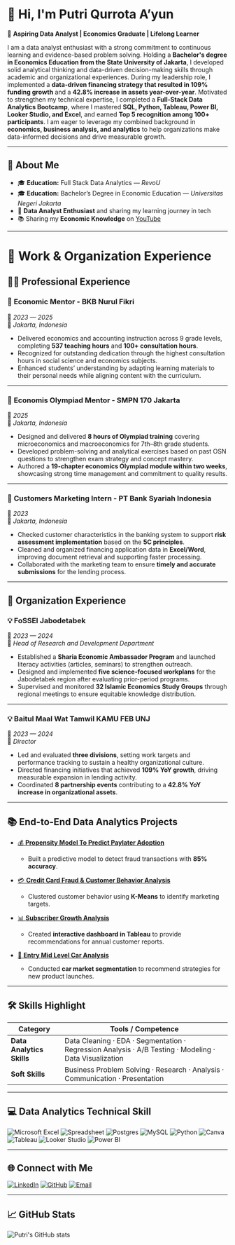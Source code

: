 # 👋 Hi, I'm Putri Qurrota A’yun  

🎯 **Aspiring Data Analyst | Economics Graduate | Lifelong Learner**

I am a data analyst enthusiast with a strong commitment to continuous learning and evidence-based problem solving. Holding a **Bachelor's degree in Economics Education from the State University of Jakarta**, I developed solid analytical thinking and data-driven decision-making skills through academic and organizational experiences. During my leadership role, I implemented a **data-driven financing strategy that resulted in 109% funding growth** and a **42.8% increase in assets year-over-year**. Motivated to strengthen my technical expertise, I completed a **Full-Stack Data Analytics Bootcamp**, where I mastered **SQL, Python, Tableau, Power BI, Looker Studio, and Excel**, and earned **Top 5 recognition among 100+ participants**. I am eager to leverage my combined background in **economics, business analysis, and analytics** to help organizations make data-informed decisions and drive measurable growth.  

---

## 🌟 About Me
- 🎓 **Education:** Full Stack Data Analytics — *RevoU*  
- 🎓 **Education:** Bachelor’s Degree in Economic Education — *Universitas Negeri Jakarta*  
- 🌱 **Data Analyst Enthusiast** and sharing my learning journey in tech
- 📚  Sharing my **Economic Knowledge** on [YouTube](https://www.youtube.com/channel/UCMxtNalRPk_d7urfaRt6FIw)  

---

# 💼 Work & Organization Experience  

## 👩‍🏫 Professional Experience  

### 🧩 **Economic Mentor - BKB Nurul Fikri**  
📆 *2023 — 2025*  
📍 *Jakarta, Indonesia*  
- Delivered economics and accounting instruction across 9 grade levels, completing **537 teaching hours** and **100+ consultation hours**.  
- Recognized for outstanding dedication through the highest consultation hours in social science and economics subjects.  
- Enhanced students’ understanding by adapting learning materials to their personal needs while aligning content with the curriculum.  

---

### 🧩 **Economis Olympiad Mentor - SMPN 170 Jakarta**  
📆 *2025*  
📍 *Jakarta, Indonesia*  
- Designed and delivered **8 hours of Olympiad training** covering microeconomics and macroeconomics for 7th–8th grade students.  
- Developed problem-solving and analytical exercises based on past OSN questions to strengthen exam strategy and concept mastery.  
- Authored a **19-chapter economics Olympiad module within two weeks**, showcasing strong time management and commitment to quality results.  

---

### 🧮 **Customers Marketing Intern - PT Bank Syariah Indonesia**  
📆 *2023*  
📍 *Jakarta, Indonesia*  
- Checked customer characteristics in the banking system to support **risk assessment implementation** based on the **5C principles**.  
- Cleaned and organized financing application data in **Excel/Word**, improving document retrieval and supporting faster processing.  
- Collaborated with the marketing team to ensure **timely and accurate submissions** for the lending process.  

---

## 🌱 Organization Experience  

### 💡 **FoSSEI Jabodetabek**  
📆 *2023 — 2024*  
🎯 *Head of Research and Development Department*  
- Established a **Sharia Economic Ambassador Program** and launched literacy activities (articles, seminars) to strengthen outreach.  
- Designed and implemented **five science-focused workplans** for the Jabodetabek region after evaluating prior-period programs.  
- Supervised and monitored **32 Islamic Economics Study Groups** through regional meetings to ensure equitable knowledge distribution.  

---

### 💡 **Baitul Maal Wat Tamwil KAMU FEB UNJ**  
📆 *2023 — 2024*  
🎯 *Director*  
- Led and evaluated **three divisions**, setting work targets and performance tracking to sustain a healthy organizational culture.  
- Directed financing initiatives that achieved **109% YoY growth**, driving measurable expansion in lending activity.  
- Coordinated **8 partnership events** contributing to a **42.8% YoY increase in organizational assets**.  

---

## 📚 End-to-End Data Analytics Projects  

- [💰 **Propensity Model To Predict Paylater Adoption**](https://github.com/putriqurrotaayun/Propensity-Model-To-Predict-Paylater-Adoption)  
  - Built a predictive model to detect fraud transactions with **85% accuracy**.  

- [💳 **Credit Card Fraud & Customer Behavior Analysis**](https://github.com/putriqurrotaayun/Credit-Card-Fraud-Customer-Behavior-Analysis)  
  - Clustered customer behavior using **K-Means** to identify marketing targets.  

- [📊 **Subscriber Growth Analysis**](https://github.com/putriqurrotaayun/Subscriber-Growth-Analysis)  
  - Created **interactive dashboard in Tableau** to provide recommendations for annual customer reports.  

- [🚗 **Entry Mid Level Car Analysis**](https://github.com/putriqurrotaayun/Entry-Mid-Level-Car-Analysis)  
  - Conducted **car market segmentation** to recommend strategies for new product launches.  

---

## 🛠️ Skills Highlight  

| Category | Tools / Competence |
|-----------|--------------------|
| **Data Analytics Skills** | Data Cleaning · EDA · Segmentation · Regression Analysis · A/B Testing · Modeling · Data Visualization |
| **Soft Skills** | Business Problem Solving · Research · Analysis · Communication · Presentation |

---

## 💻 Data Analytics Technical Skill  

![Microsoft Excel](https://img.shields.io/badge/Microsoft_Excel-217346?style=for-the-badge&logo=microsoft-excel&logoColor=white)
![Spreadsheet](https://img.shields.io/badge/Spreadsheet-217346?style=for-the-badge&logo=spreadsheet&logoColor=white)
![Postgres](https://img.shields.io/badge/postgres-%23316192.svg?style=for-the-badge&logo=postgresql&logoColor=white)
![MySQL](https://img.shields.io/badge/mysql-4479A1.svg?style=for-the-badge&logo=mysql&logoColor=white)
![Python](https://img.shields.io/badge/python-3670A0?style=for-the-badge&logo=python&logoColor=ffdd54)
![Canva](https://img.shields.io/badge/Canva-%2300C4CC.svg?style=for-the-badge&logo=Canva&logoColor=white)
![Tableau](https://img.shields.io/badge/Tableau-%23316192.svg?style=for-the-badge&logo=Tableau&logoColor=white)
![Looker Studio](https://img.shields.io/badge/Looker_Studio-%23316192.svg?style=for-the-badge&logo=LookerStudio&logoColor=white)
![Power BI](https://img.shields.io/badge/power_bi-F2C811?style=for-the-badge&logo=powerbi&logoColor=black)

---

## 🌐 Connect with Me  

[![LinkedIn](https://img.shields.io/badge/LinkedIn-Putri%20Qurrota%20A'yun-blue?logo=linkedin)](https://linkedin.com/in/putriqurrotaayun)
[![GitHub](https://img.shields.io/badge/GitHub-putriqurrotaayun-lightgrey?logo=github)](https://github.com/putriqurrotaayun)
[![Email](https://img.shields.io/badge/Email-putriqurrotaayun560@gmail.com-red?logo=gmail)](mailto:putriqurrotaayun560@gmail.com)

---

## 📈 GitHub Stats  

![Putri's GitHub stats](https://github-readme-stats.vercel.app/api?username=putriqurrotaayun&show_icons=true&theme=algolia)

